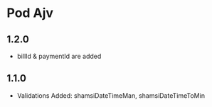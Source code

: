 # Pod Ajv

## 1.2.0 ##
* billId & paymentId are added

## 1.1.0 ##
* Validations Added: shamsiDateTimeMan, shamsiDateTimeToMin